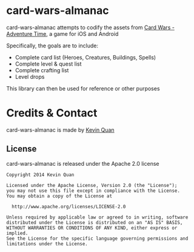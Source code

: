card-wars-almanac
=================
card-wars-almanac attempts to codify the assets from  [Card Wars - Adventure Time](https://play.google.com/store/apps/details?id=com.turner.cardwars), a game for iOS and Android

Specifically, the goals are to include:
* Complete card list (Heroes, Creatures, Buildings, Spells)
* Complete level & quest list
* Complete crafting list
* Level drops

This library can then be used for reference or other purposes 

Credits & Contact
=================

card-wars-almanac is made by [Kevin Quan](mailto:kevin.quan+github@gmail.com)

License
-------
card-wars-almanac is released under the Apache 2.0 license

    Copyright 2014 Kevin Quan
    
    Licensed under the Apache License, Version 2.0 (the "License");
    you may not use this file except in compliance with the License.
    You may obtain a copy of the License at
    
      http://www.apache.org/licenses/LICENSE-2.0
    
    Unless required by applicable law or agreed to in writing, software
    distributed under the License is distributed on an "AS IS" BASIS,
    WITHOUT WARRANTIES OR CONDITIONS OF ANY KIND, either express or implied.
    See the License for the specific language governing permissions and
    limitations under the License.

